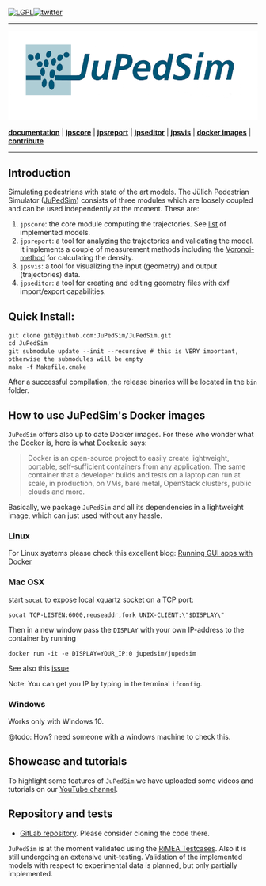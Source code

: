  [![LGPL](https://img.shields.io/badge/license-GPL-blue.svg)](https://raw.githubusercontent.com/JuPedSim/jpscore/master/LICENSE)[![twitter](http://i.imgur.com/tXSoThF.png)](http://www.twitter.com/JuPedSim)
***
![logo](https://github.com/JuPedSim/JuPedSim/blob/master/doc/jupedsim_small.png?raw=true)

[**documentation**](http://www.jupedsim.org) | [**jpscore**](http://jupedsim.github.io/jpscore) | [**jpsreport**](http://jupedsim.github.io/jpsreport) | [**jpseditor**](https://cst.version.fz-juelich.de/jupedsim/jpseditor) | [**jpsvis**](https://cst.version.fz-juelich.de/jupedsim/jpsvis) | [**docker images**](https://hub.docker.com/u/jupedsim/) | [**contribute**](http://jupedsim.github.io/jpscore/contributing/)
***

## Introduction

Simulating pedestrians with state of the art models.
The Jülich Pedestrian Simulator ([JuPedSim](http://www.jupedsim.org)) consists of three modules which are loosely
coupled and can be used independently at the moment. These are:

1. `jpscore`: the core module computing the trajectories. See [list](http://jupedsim.github.io/jpscore/models/operativ) of implemented models.
2. `jpsreport`: a tool for analyzing the trajectories and validating the
model. It implements a couple of measurement methods including the [Voronoi-method](http://dx.doi.org/10.1016/j.physa.2009.12.015) for calculating the density.
3. `jpsvis`: a tool for visualizing the input (geometry) and output (trajectories) data.
4.  `jpseditor`: a tool for creating and editing geometry files with dxf import/export capabilities.


## Quick Install:

```shell
git clone git@github.com:JuPedSim/JuPedSim.git
cd JuPedSim
git submodule update --init --recursive # this is VERY important, otherwise the submodules will be empty
make -f Makefile.cmake
```
After a successful compilation, the release binaries will be located in the `bin` folder.


## How to use JuPedSim's Docker images

`JuPedSim` offers also up to date Docker images. For these who wonder what the Docker is, here is what Docker.io says:

> Docker is an open-source project to easily create lightweight, portable, self-sufficient containers 
> from any application. 
> The same container that a developer builds and tests on a laptop can run at scale, in production, 
> on VMs, bare metal, OpenStack clusters, public clouds and more.

Basically, we package `JuPedSim` and all its dependencies in a lightweight image, which can just used without any hassle. 

### Linux

For Linux systems please check this excellent blog: 
[Running GUI apps with Docker](http://fabiorehm.com/blog/2014/09/11/running-gui-apps-with-docker/)

### Mac OSX

start `socat` to expose local xquartz socket on a TCP port:

    socat TCP-LISTEN:6000,reuseaddr,fork UNIX-CLIENT:\"$DISPLAY\"

Then in a new window pass the `DISPLAY` with your own IP-address to the container by running

    docker run -it -e DISPLAY=YOUR_IP:0 jupedsim/jupedsim

See also this [issue](https://github.com/docker/docker/issues/8710)

Note: You can get you IP by typing in the terminal `ifconfig`.

### Windows

Works only with Windows 10.

@todo: How? need someone with a windows machine to check this.

## Showcase and tutorials

To highlight some features of `JuPedSim` we have uploaded some videos and tutorials on
our [YouTube channel](https://www.youtube.com/channel/UCKS8w8CUClHEeN4K1SUSMBA).

## Repository and tests

- [GitLab repository](https://cst.version.fz-juelich.de/public/projects). Please consider cloning the code there.

`JuPedSim` is at the moment validated using the [RiMEA Testcases](http://www.rimea.de). 
Also it is still undergoing an extensive unit-testing. 
Validation of the implemented models with respect to experimental data is planned, but only partially implemented.



